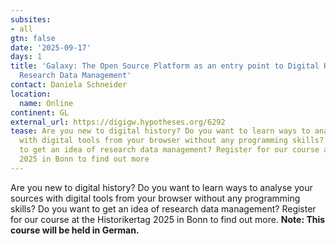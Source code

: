 ```yaml
---
subsites:
- all
gtn: false
date: '2025-09-17'
days: 1
title: 'Galaxy: The Open Source Platform as an entry point to Digital Humanities and
  Research Data Management'
contact: Daniela Schneider
location:
  name: Online
continent: GL
external_url: https://digigw.hypotheses.org/6292
tease: Are you new to digital history? Do you want to learn ways to analyse your sources
  with digital tools from your browser without any programming skills? Do you want
  to get an idea of research data management? Register for our course at the Historikertag
  2025 in Bonn to find out more
---
```

Are you new to digital history? Do you want to learn ways to analyse your sources with digital tools from your browser without any programming skills? Do you want to get an idea of research data management? Register for our course at the Historikertag 2025 in Bonn to find out more. **Note: This course will be held in German.**